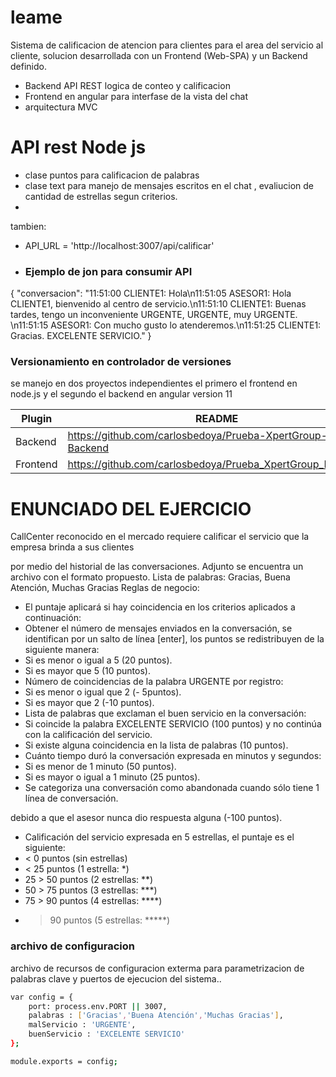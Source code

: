 # leame

Sistema de  calificacion de atencion para clientes para el area del servicio  al cliente, solucion desarrollada con un Frontend (Web-SPA) y un Backend definido.

  - Backend API REST logica de conteo y calificacion 
  - Frontend en angular para interfase de la vista del chat
  - arquitectura MVC

# API rest Node js

  - clase puntos para calificacion de palabras
  - clase text para manejo de mensajes escritos en el chat , evaliucion de cantidad de estrellas segun criterios.
  - 
tambien:
  - API_URL = 'http://localhost:3007/api/calificar'
  - ### Ejemplo de jon para consumir API

{
    "conversacion": "11:51:00 CLIENTE1: Hola\n11:51:05 ASESOR1: Hola CLIENTE1, bienvenido al centro de servicio.\n11:51:10 CLIENTE1: Buenas tardes, tengo un inconveniente URGENTE, URGENTE, muy URGENTE. \n11:51:15 ASESOR1: Con mucho gusto lo atenderemos.\n11:51:25 CLIENTE1: Gracias. EXCELENTE SERVICIO."
}
  
### Versionamiento en controlador de versiones

se manejo en dos proyectos independientes el primero el frontend en node.js y el segundo el backend en angular version 11

| Plugin | README |
| ------ | ------ |
| Backend | https://github.com/carlosbedoya/Prueba-XpertGroup-Backend |
| Frontend | https://github.com/carlosbedoya/Prueba_XpertGroup_Frontend |


# ENUNCIADO DEL EJERCICIO
CallCenter reconocido en el mercado requiere calificar el servicio que la empresa brinda a sus clientes

por medio del historial de las conversaciones.
Adjunto se encuentra un archivo con el formato propuesto.
Lista de palabras: Gracias, Buena Atención, Muchas Gracias
Reglas de negocio:

* El puntaje aplicará si hay coincidencia en los criterios aplicados a continuación:
* Obtener el número de mensajes enviados en la conversación, se identifican por un salto de
línea [enter], los puntos se redistribuyen de la siguiente manera:
* Si es menor o igual a 5 (20 puntos).
* Si es mayor que 5 (10 puntos).
* Número de coincidencias de la palabra URGENTE por registro:
* Si es menor o igual que 2 (- 5puntos).
* Si es mayor que 2 (-10 puntos).
* Lista de palabras que exclaman el buen servicio en la conversación:
* Si coincide la palabra EXCELENTE SERVICIO (100 puntos) y no continúa con la
calificación del servicio.
* Si existe alguna coincidencia en la lista de palabras (10 puntos).
* Cuánto tiempo duró la conversación expresada en minutos y segundos:
* Si es menor de 1 minuto (50 puntos).
* Si es mayor o igual a 1 minuto (25 puntos).
* Se categoriza una conversación como abandonada cuando sólo tiene 1 línea de conversación.

debido a que el asesor nunca dio respuesta alguna (-100 puntos).
* Calificación del servicio expresada en 5 estrellas, el puntaje es el siguiente:
* < 0 puntos (sin estrellas)
* < 25 puntos (1 estrella: *)
* 25 > 50 puntos (2 estrellas: **)
* 50 > 75 puntos (3 estrellas: ***)
* 75 > 90 puntos (4 estrellas: ****)
* > 90 puntos (5 estrellas: *****)

### archivo de configuracion

archivo de recursos de configuracion exterma para parametrizacion de palabras clave y puertos de ejecucion del sistema..


```sh
var config = {
    port: process.env.PORT || 3007,
    palabras : ['Gracias','Buena Atención','Muchas Gracias'],
    malServicio : 'URGENTE',
    buenServicio : 'EXCELENTE SERVICIO'
};

module.exports = config;
```





